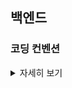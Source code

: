 ## 백엔드


### 코딩 컨벤션
<details>
<summary>자세히 보기</summary>
<div markdown="1">
프로젝트에 사용할 JAVA 코딩 컨벤션을 설정한다.


### intellij에 google-style-guide 적용
1. https://github.com/google/styleguide/blob/gh-pages/intellij-java-google-style.xml 다운
2. intellij -> File -> Settings -> Editor -> Code style -> Java -> Scheme -> 톱니바퀴 버튼 -> Import Scheme -> Intellij IDEA... 선택
3. 다운 받은 xml 파일 선택 및 적용
4. 해당 설정 화면에서 Tab size, Indent는 4로 변경, Continuation indent는 8로 변경 및 적용
5. Intellij 재시작
6. 항상 코딩 작업을 마친 후에는 (Control + Alt + L) 로 코딩 스타일 적용

### Structure, Clean Code
- 메소드는 최소한의 역할만 수행한다
- 클래스는 필요한 책임만 할당한다
- 불필요한 주석을 지양한다
- Service는 Interface로 작성하고 DIP를 적용하여 약한 결합력을 유지한다.
- 데이터를 받고 보내는 객체는 무조건 엔티티가 아닌 Dto 혹은 일반 변수여야 한다
- Controller에서는 최대한 어떤 Service를 호출할지 결정하는 역할과 Exception 처리만을 담당한다
- Rest API는 커스텀하게 정의한 ResponseDto를 사용한다
- 예외는 반드시 처리한다 (처리하지 않을 경우 주석으로 이유를 설명한다)

### Testing
- Controller와 Mapper는 반드시 개발 전에 테스트 코드를 작성해야 하며, Service 또한 테스트 코드를 작성하는 것을 권장한다.
- F.I.R.S.T. 규칙을 따르는 테스트코드를 작성한다.

### 네이밍 컨벤션
> 의도를 분명히 알 수 있도록 간결하고 명확하게 작성한다. 약어는 사용하지 않는다. 이중적인 의미의 단어는 지양한다.
- 메소드 : LowerCamelCase 사용, 동사가 앞에 와서 메소드의 동작을 암시한다.
- 변수 : LowerCamelCase 사용
- 파라미터 : LowerCamelCase 사용
- 클래스 : UpperCamelCase 사용
- 패키지 : 영어 소문자
- 컬렉션 : 컬렉션을 명시한다 (userList)
- Enum, 상수 : CONSTANT_CASE 사용 (영어 대문자) 

#### reference
https://myeonguni.tistory.com/1596
https://github.com/dnd-side-project/dnd-5th-5-backend
https://jobc.tistory.com/212
Clean Code
</div>
</details>
